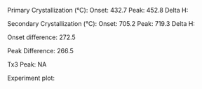 Primary Crystallization (°C):
	Onset: 432.7
	Peak: 452.8
	Delta H: 

Secondary Crystallization  (°C):
	Onset: 705.2
	Peak: 719.3
	Delta H:

Onset difference: 272.5

Peak Difference: 266.5

Tx3 Peak: NA

Experiment plot:

